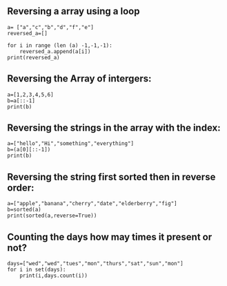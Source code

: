 ## Reversing a array using a loop
```
a= ["a","c","b","d","f","e"]
reversed_a=[]

for i in range (len (a) -1,-1,-1):
    reversed_a.append(a[i])
print(reversed_a)

```
## Reversing the Array of intergers:
```
a=[1,2,3,4,5,6]
b=a[::-1]
print(b)
```
## Reversing the strings in the array with the index:
```
a=["hello","Hi","something","everything"]
b=(a[0][::-1])
print(b)
```
## Reversing the string first sorted then in reverse order:
```
a=["apple","banana","cherry","date","elderberry","fig"]
b=sorted(a)
print(sorted(a,reverse=True))
```

## Counting the days how may times it present or not?
```
days=["wed","wed","tues","mon","thurs","sat","sun","mon"]
for i in set(days):
    print(i,days.count(i))
```

